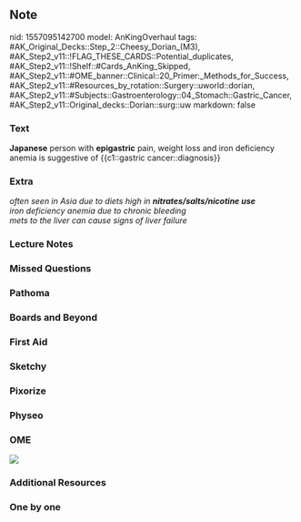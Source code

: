 ## Note
nid: 1557095142700
model: AnKingOverhaul
tags: #AK_Original_Decks::Step_2::Cheesy_Dorian_(M3), #AK_Step2_v11::!FLAG_THESE_CARDS::Potential_duplicates, #AK_Step2_v11::!Shelf::#Cards_AnKing_Skipped, #AK_Step2_v11::#OME_banner::Clinical::20_Primer:_Methods_for_Success, #AK_Step2_v11::#Resources_by_rotation::Surgery::uworld::dorian, #AK_Step2_v11::#Subjects::Gastroenterology::04_Stomach::Gastric_Cancer, #AK_Step2_v11::Original_decks::Dorian::surg::uw
markdown: false

### Text
<div>
  <b>Japanese</b> person with <b>epigastric</b> pain, weight loss
  and iron deficiency anemia is suggestive of {{c1::gastric
  cancer::diagnosis}}
</div>

### Extra
<div>
  <div>
    <div>
      <i>often seen in Asia due to diets high in
      <b>nitrates/salts/nicotine use</b></i>
    </div>
    <div>
      <i>iron deficiency anemia due to chronic bleeding</i>
    </div>
    <div>
      <i>mets to the liver can cause signs of liver failure</i>
    </div>
  </div>
</div>

### Lecture Notes


### Missed Questions


### Pathoma


### Boards and Beyond


### First Aid


### Sketchy


### Pixorize


### Physeo


### OME
<div class="ome-widget">
  <a href="https://onlinemeded.org/spa/surgery?ref=anki"><img src=
  "_OME_AnkiFlashcards_Topic_3.png"></a>
</div>

### Additional Resources


### One by one

